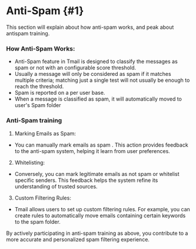 # Anti-Spam {#1}

This section will explain about how anti-spam works, and peak about antispam training.

### How Anti-Spam Works:

- Anti-Spam feature in Tmail is designed to classify the messages as spam or not  with an configurable score threshold.
- Usually a message will only be considered as spam if it matches multiple criteria; matching just a single test will not usually be enough to reach the threshold.
- Spam is reported on a per user base.
- When a message is classified as spam, it will automatically moved to user's Spam folder

### Anti-Spam training

1. Marking Emails as Spam:

- You can manually mark emails as spam . This action provides feedback to the anti-spam system, helping it learn from user preferences.

2. Whitelisting:

- Conversely, you can mark legitimate emails as not spam or whitelist specific senders. This feedback helps the system refine its understanding of trusted sources.

3. Custom Filtering Rules:

- Tmail allows users to set up custom filtering rules. For example, you can create rules to automatically move emails containing certain keywords to the spam folder.

By actively participating in anti-spam training as above, you contribute to a more accurate and personalized spam filtering experience. 
